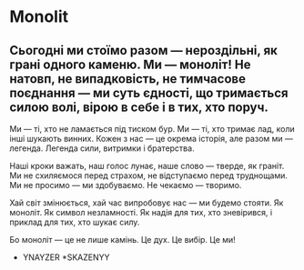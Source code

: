 # Monolit
## Сьогодні ми стоїмо разом — нероздільні, як грані одного каменю. Ми — моноліт! Не натовп, не випадковість, не тимчасове поєднання — ми суть єдності, що тримається силою волі, вірою в себе і в тих, хто поруч.

Ми — ті, хто не ламається під тиском бур. Ми — ті, хто тримає лад, коли інші шукають винних. Кожен з нас — це окрема історія, але разом ми — легенда. Легенда сили, витримки і братерства.

Наші кроки важать, наш голос лунає, наше слово — тверде, як граніт. Ми не схиляємося перед страхом, не відступаємо перед труднощами. Ми не просимо — ми здобуваємо. Не чекаємо — творимо.

Хай світ змінюється, хай час випробовує нас — ми будемо стояти. Як моноліт. Як символ незламності. Як надія для тих, хто зневірився, і приклад для тих, хто шукає силу.

Бо моноліт — це не лише камінь. Це дух. Це вибір. Це ми!


* YNAYZER
*SKAZENYY

